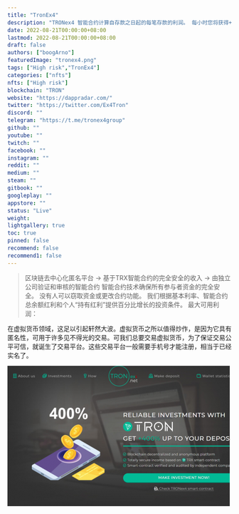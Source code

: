 ```yaml
---
title: "TronEx4"
description: "TRONex4 智能合约计算自存款之日起的每笔存款的利润。 每小时您将获得+0.0832%，每天+2%。"
date: 2022-08-21T00:00:00+08:00
lastmod: 2022-08-21T00:00:00+08:00
draft: false
authors: ["boogArno"]
featuredImage: "tronex4.png"
tags: ["High risk","TronEx4"]
categories: ["nfts"]
nfts: ["High risk"]
blockchain: "TRON"
website: "https://dappradar.com/"
twitter: "https://twitter.com/Ex4Tron"
discord: ""
telegram: "https://t.me/tronex4group"
github: ""
youtube: ""
twitch: ""
facebook: ""
instagram: ""
reddit: ""
medium: ""
steam: ""
gitbook: ""
googleplay: ""
appstore: ""
status: "Live"
weight: 
lightgallery: true
toc: true
pinned: false
recommend: false
recommend1: false
---
```

> 区块链去中心化匿名平台
> -> 基于TRX智能合约的完全安全的收入
> -> 由独立公司验证和审核的智能合约
> 智能合约技术确保所有参与者资金的完全安全。 没有人可以窃取资金或更改合约功能。
> 我们根据基本利率、智能合约总余额红利和个人“持有红利”提供百分比增长的投资条件。 最大可用利润：

在虚拟货币领域，这足以引起轩然大波。虚拟货币之所以值得炒作，是因为它具有匿名性，可用于许多见不得光的交易。可我们总要交易虚拟货币，为了保证交易公平可信，就诞生了交易平台。这些交易平台一般需要手机号才能注册，相当于已经实名了。

![tronex4-dapp-high-risk-tron-image1-500x315_6ba600b2cefdc68c41d031d1bc5cd6e9](tronex4-dapp-high-risk-tron-image1-500x315_6ba600b2cefdc68c41d031d1bc5cd6e9.png)



